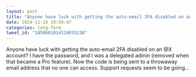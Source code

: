 ```yaml
---
layout: post
title: "Anyone have luck with getting the auto-email 2FA disabled on an @X account? I have the password, and I was a delegated admin (removed when that became a Pro feature). Now the code is being sent to a throwaway email address that no one can access. Support requests seem to be going…"
date: 2024-11-18 19:59:47
categories: long-form
tweet_id: "1858601014318035238"
---
```


Anyone have luck with getting the auto-email 2FA disabled on an @X account? I have the password, and I was a delegated admin (removed when that became a Pro feature). Now the code is being sent to a throwaway email address that no one can access. Support requests seem to be going…


<!-- Original tweet: https://twitter.com/i/status/1858601014318035238 -->
